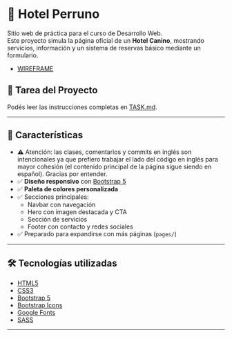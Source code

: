 # 🐶 Hotel Perruno

Sitio web de práctica para el curso de Desarrollo Web.  
Este proyecto simula la página oficial de un **Hotel Canino**, mostrando servicios, información y un sistema de reservas básico mediante un formulario.

- [WIREFRAME](https://whimsical.com/wireframe-hotel-perritos-HX7Gw8BdViAGqVokQBX3et)

## 📌 Tarea del Proyecto

Podés leer las instrucciones completas en [TASK.md](./TASK.md).

---

## 📌 Características

- ⚠️ Atención: las clases, comentarios y commits en inglés son intencionales ya que prefiero trabajar el lado del código en inglés para mayor cohesión (el contenido principal de la página sigue siendo en español). Gracias por entender.
- ✅ **Diseño responsivo** con [Bootstrap 5](https://getbootstrap.com/)
- ✅ **Paleta de colores personalizada**
- ✅ Secciones principales:
  - Navbar con navegación
  - Hero con imagen destacada y CTA
  - Sección de servicios
  - Footer con contacto y redes sociales
- ✅ Preparado para expandirse con más páginas (`pages/`)

---

## 🛠️ Tecnologías utilizadas

- [HTML5](https://developer.mozilla.org/docs/Web/HTML)
- [CSS3](https://developer.mozilla.org/docs/Web/CSS)
- [Bootstrap 5](https://getbootstrap.com/)
- [Bootstrap Icons](https://icons.getbootstrap.com/)
- [Google Fonts](https://fonts.google.com/)
- [SASS](https://sass-lang.com/)

---
